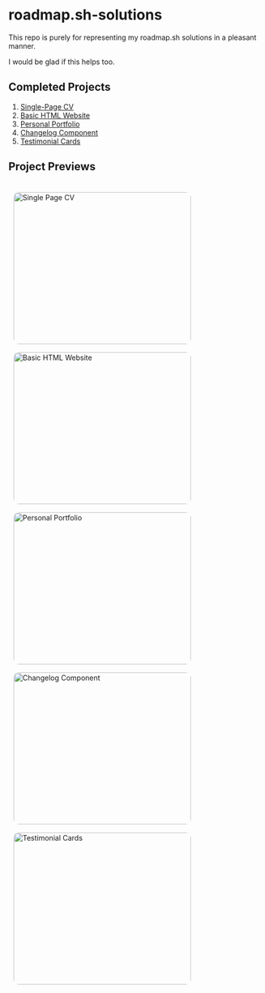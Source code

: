 # roadmap.sh-solutions

This repo is purely for representing my roadmap.sh solutions in a pleasant manner.

I would be glad if this helps too.

## Completed Projects
1. [Single-Page CV](https://roadmap.sh/projects/single-page-cv)
2. [Basic HTML Website](https://roadmap.sh/projects/basic-html-website)
3. [Personal Portfolio](https://roadmap.sh/projects/portfolio-website)
4. [Changelog Component](https://roadmap.sh/projects/changelog-component)
5. [Testimonial Cards](https://roadmap.sh/projects/testimonial-cards)

## Project Previews

<div style="display: flex; flex-direction: row; flex-wrap: wrap; justify-content: center align-items: center; gap: 16px; max-width: 1400px; margin: 0 auto; padding: 20px 10px;">
  <a href='/Frontend Projects/Single-Page CV/' style="width: 100%; max-width: 350px; height: 300px;">
    <img src="https://github.com/user-attachments/assets/69d94f2f-86db-4309-8383-772fadc5941a" alt="Single Page CV" style="border-radius: 8px; width: 350px; height: 300px; border-radius: 10px; object-fit: fill;" />
  </a>
  <a href='/Frontend Projects/Basic HTML Website/' style="width: 100%; max-width: 350px; height: 300px;">
    <img src="https://github.com/user-attachments/assets/d462b6d1-5af4-4f2e-b853-cbdb42cd5a86" alt="Basic HTML Website" style="border-radius: 8px; width: 350px; height: 300px; border-radius: 10px; object-fit: fill;" />
  </a>
  <a href='/Frontend Projects/Personal Portfolio/' style="width: 100%; max-width: 350px; height: 300px;">
    <img src="https://github.com/user-attachments/assets/d33fa5c8-7b02-4d9c-a02b-bfe3de8eac27" alt="Personal Portfolio" style="border-radius: 8px; width: 350px; height: 300px; border-radius: 10px; object-fit: fill;" />
  </a>
  <a href='/Frontend Projects/Changelog Component/' style="width: 100%; max-width: 350px; height: 300px;">
    <img src="https://github.com/user-attachments/assets/ece50a93-8fd9-4320-bc60-ecffe589857c" alt="Changelog Component" style="border-radius: 8px; width: 350px; height: 300px; border-radius: 10px; object-fit: fill;" />
  </a>
  <a href='/Frontend Projects/Testimonial Cards/' style="width: 100%; max-width: 350px; height: 300px;">
    <img src="https://github.com/user-attachments/assets/80c3805e-0955-4878-a42e-db13b0bd32a1" alt="Testimonial Cards" style="border-radius: 8px; width: 350px; height: 300px; border-radius: 10px; object-fit: fill;" />
  </a>
</div>
